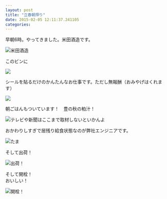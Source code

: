 ```yaml
---
layout: post
title: "立春朝搾り"
date: 2015-02-05 12:11:37.241105
categories: 
---
```


早朝6時。やってきました。米田酒造です。

![米田酒造](/assets/images/201502/10914113_1559821394274948_822698295_n.jpg)

このビンに

![](/assets/images/201502/10895507_618148238329586_503914339_n.jpg)

シールを貼るだけのかんたんなお仕事です。ただし無報酬（おみやげはくれます）

![](/assets/images/201502/10932650_705633612889696_1550457352_n.jpg)

朝ごはんもついています！　豊の秋の粕汁！

![テレビや新聞はここまで取材しないといかんよ](/assets/images/201502/10948907_1577921122444662_2006051112_n.jpg)

おかわりしすぎで居残り給食状態なのが弊社エンジニアです。

![たま](/assets/images/201502/10895489_1592469150989549_1663487892_n.jpg)

そして出荷！

![出荷！](/assets/images/201502/10903241_1777788695780654_284438795_n.jpg)

そして開栓！  
おいしい！  

![開栓！](/assets/images/201502/10946438_888672744530687_1491998146_n.jpg)


